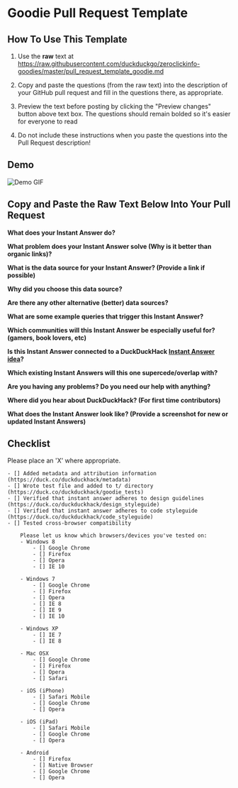 # Goodie Pull Request Template

## How To Use This Template

1) Use the **raw** text at https://raw.githubusercontent.com/duckduckgo/zeroclickinfo-goodies/master/pull_request_template_goodie.md

2) Copy and paste the questions (from the raw text) into the description of your GitHub pull request and fill in the questions there, as appropriate.

3) Preview the text before posting by clicking the "Preview changes" button above text box. The questions should remain bolded so it's easier for everyone to read

4) Do not include these instructions when you paste the questions into the Pull Request description!

## Demo

![Demo GIF](http://cl.ly/image/1O0n39092K3q/download/Screen%20Recording%202015-08-29%20at%2009.31%20AM.gif)

## Copy and Paste the Raw Text Below Into Your Pull Request

**What does your Instant Answer do?**


**What problem does your Instant Answer solve (Why is it better than organic links)?**


**What is the data source for your Instant Answer? (Provide a link if possible)**


**Why did you choose this data source?**


**Are there any other alternative (better) data sources?**


**What are some example queries that trigger this Instant Answer?**


**Which communities will this Instant Answer be especially useful for? (gamers, book lovers, etc)**


**Is this Instant Answer connected to a DuckDuckHack [Instant Answer idea](https://duck.co/ideas)?**


**Which existing Instant Answers will this one supercede/overlap with?**


**Are you having any problems? Do you need our help with anything?**


**Where did you hear about DuckDuckHack? (For first time contributors)**


**What does the Instant Answer look like? (Provide a screenshot for new or updated Instant Answers)**


## Checklist
Please place an 'X' where appropriate.

```
- [] Added metadata and attribution information (https://duck.co/duckduckhack/metadata)
- [] Wrote test file and added to t/ directory (https://duck.co/duckduckhack/goodie_tests)
- [] Verified that instant answer adheres to design guidelines (https://duck.co/duckduckhack/design_styleguide)
- [] Verified that instant answer adheres to code styleguide (https://duck.co/duckduckhack/code_styleguide)
- [] Tested cross-browser compatibility

    Please let us know which browsers/devices you've tested on:
    - Windows 8
        - [] Google Chrome
        - [] Firefox
        - [] Opera
        - [] IE 10

    - Windows 7
        - [] Google Chrome
        - [] Firefox
        - [] Opera
        - [] IE 8
        - [] IE 9
        - [] IE 10

    - Windows XP
        - [] IE 7
        - [] IE 8

    - Mac OSX
        - [] Google Chrome
        - [] Firefox
        - [] Opera
        - [] Safari

    - iOS (iPhone)
        - [] Safari Mobile
        - [] Google Chrome
        - [] Opera

    - iOS (iPad)
        - [] Safari Mobile
        - [] Google Chrome
        - [] Opera

    - Android
        - [] Firefox
        - [] Native Browser
        - [] Google Chrome
        - [] Opera

```
